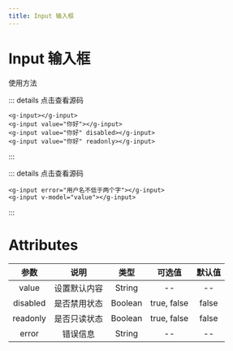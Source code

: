 ```yaml
---
title: Input 输入框
---
```

# Input 输入框

使用方法
<ClientOnly><input-demo-1></input-demo-1></ClientOnly>

::: details 点击查看源码
```vue
<g-input></g-input>
<g-input value="你好"></g-input>
<g-input value="你好" disabled></g-input>
<g-input value="你好" readonly></g-input>
```
:::

<ClientOnly><input-demo-2></input-demo-2></ClientOnly>
::: details 点击查看源码
```vue
<g-input error="用户名不低于两个字"></g-input>
<g-input v-model="value"></g-input>
```
:::

# Attributes
|参数| 说明 |  类型  | 可选值 | 默认值 |
| :-------------: |:-------------:| :-----:|:-----:|:-----:|
|value| 设置默认内容 | String |--|-- 
|disabled| 是否禁用状态 | Boolean |true, false|false
|readonly| 是否只读状态 | Boolean |true, false|false
|error| 错误信息 | String |--|-- 

